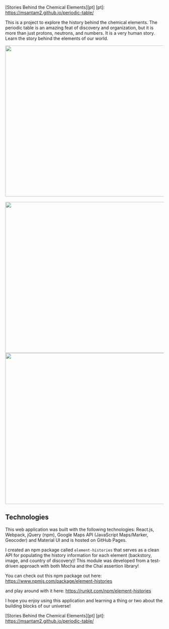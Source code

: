 [Stories Behind the Chemical Elements][pt]
[pt]: https://msantam2.github.io/periodic-table/

This is a project to explore the history behind the chemical elements. The periodic table is an amazing feat of discovery and organization, but it is more than just protons, neutrons, and numbers. It is a very human story. Learn the story behind the elements of our world.


<img src="http://res.cloudinary.com/dc2o3efbz/image/upload/v1480551020/Screen_Shot_2016-11-30_at_1.09.46_PM_bmxchu.png" width="800" height="480" /><br></br>
<img src="http://res.cloudinary.com/dc2o3efbz/image/upload/v1481680290/elements/Screen_Shot_2016-12-13_at_5.51.02_PM.png" width="800" height="480" />
<img src="http://res.cloudinary.com/dc2o3efbz/image/upload/v1480551027/Screen_Shot_2016-11-30_at_1.09.56_PM_t2b23x.png" width="800" height="480" />

## Technologies
This web application was built with the following technologies: 
React.js, Webpack, jQuery (npm), Google Maps API (JavaScript Maps/Marker, Geocoder) and Material UI and is hosted on GitHub Pages. 

I created an npm package called ```element-histories``` that serves as a clean API for populating the history information for each element (backstory, image, and country of discovery)! This module was developed from a test-driven approach with both Mocha and the Chai assertion library!

You can check out this npm package out here:
https://www.npmjs.com/package/element-histories

and play around with it here:
https://runkit.com/npm/element-histories 


I hope you enjoy using this application and learning a thing or two about the building blocks of our universe!

[Stories Behind the Chemical Elements][pt] 
[pt]: https://msantam2.github.io/periodic-table/

